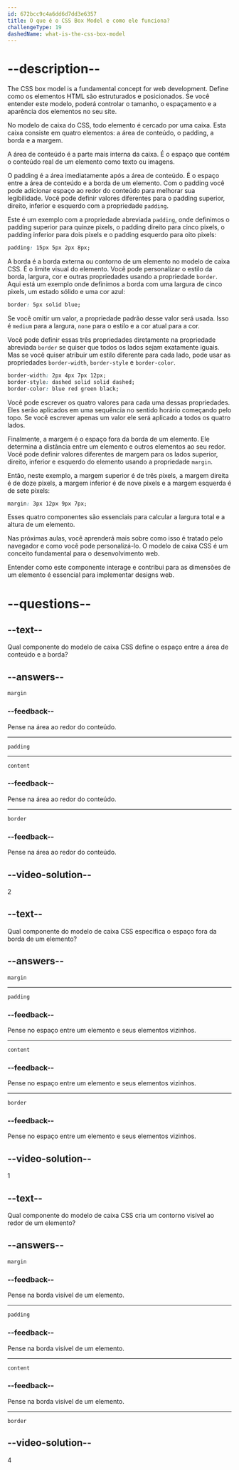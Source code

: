 ```yaml
---
id: 672bcc9c4a6dd6d7dd3e6357
title: O que é o CSS Box Model e como ele funciona?
challengeType: 19
dashedName: what-is-the-css-box-model
---
```


# --description--

The CSS box model is a fundamental concept for web development. Define como os elementos HTML são estruturados e posicionados. Se você entender este modelo, poderá controlar o tamanho, o espaçamento e a aparência dos elementos no seu site.

No modelo de caixa do CSS, todo elemento é cercado por uma caixa. Esta caixa consiste em quatro elementos: a área de conteúdo, o padding, a borda e a margem. 

A área de conteúdo é a parte mais interna da caixa. É o espaço que contém o conteúdo real de um elemento como texto ou imagens.

O padding é a área imediatamente após a área de conteúdo. É o espaço entre a área de conteúdo e a borda de um elemento. Com o padding você pode adicionar espaço ao redor do conteúdo para melhorar sua legibilidade. Você pode definir valores diferentes para o padding superior, direito, inferior e esquerdo com a propriedade `padding`.  

Este é um exemplo com a propriedade abreviada `padding`, onde definimos o padding superior para quinze pixels, o padding direito para cinco pixels, o padding inferior para dois pixels e o padding esquerdo para oito pixels:  

```css
padding: 15px 5px 2px 8px;
```

A borda é a borda externa ou contorno de um elemento no modelo de caixa CSS. É o limite visual do elemento. Você pode personalizar o estilo da borda, largura, cor e outras propriedades usando a propriedade `border`. Aqui está um exemplo onde definimos a borda com uma largura de cinco pixels, um estado sólido e uma cor azul: 

```css
border: 5px solid blue;
```

Se você omitir um valor, a propriedade padrão desse valor será usada. Isso é `medium` para a largura, `none` para o estilo e a cor atual para a cor. 

Você pode definir essas três propriedades diretamente na propriedade abreviada `border` se quiser que todos os lados sejam exatamente iguais. Mas se você quiser atribuir um estilo diferente para cada lado, pode usar as propriedades `border-width`, `border-style` e `border-color`. 

```css
border-width: 2px 4px 7px 12px;
border-style: dashed solid solid dashed;
border-color: blue red green black;
```

Você pode escrever os quatro valores para cada uma dessas propriedades. Eles serão aplicados em uma sequência no sentido horário começando pelo topo. Se você escrever apenas um valor ele será aplicado a todos os quatro lados.

Finalmente, a margem é o espaço fora da borda de um elemento. Ele determina a distância entre um elemento e outros elementos ao seu redor. Você pode definir valores diferentes de margem para os lados superior, direito, inferior e esquerdo do elemento usando a propriedade `margin`.  

Então, neste exemplo, a margem superior é de três pixels, a margem direita é de doze pixels, a margem inferior é de nove pixels e a margem esquerda é de sete pixels:  

```css
margin: 3px 12px 9px 7px;
```

Esses quatro componentes são essenciais para calcular a largura total e a altura de um elemento.

Nas próximas aulas, você aprenderá mais sobre como isso é tratado pelo navegador e como você pode personalizá-lo. O modelo de caixa CSS é um conceito fundamental para o desenvolvimento web.  

Entender como este componente interage e contribui para as dimensões de um elemento é essencial para implementar designs web.

# --questions--

## --text--

Qual componente do modelo de caixa CSS define o espaço entre a área de conteúdo e a borda?

## --answers--

`margin`

### --feedback--

Pense na área ao redor do conteúdo.

---

`padding`

---

`content`

### --feedback--

Pense na área ao redor do conteúdo.

---

`border`

### --feedback--

Pense na área ao redor do conteúdo.

## --video-solution--

2

## --text--

Qual componente do modelo de caixa CSS especifica o espaço fora da borda de um elemento?

## --answers--

`margin`

---

`padding`

### --feedback--

Pense no espaço entre um elemento e seus elementos vizinhos.

---

`content`

### --feedback--

Pense no espaço entre um elemento e seus elementos vizinhos.

---

`border`

### --feedback--

Pense no espaço entre um elemento e seus elementos vizinhos.

## --video-solution--

1

## --text--

Qual componente do modelo de caixa CSS cria um contorno visível ao redor de um elemento?

## --answers--

`margin`

### --feedback--

Pense na borda visível de um elemento.

---

`padding`

### --feedback--

Pense na borda visível de um elemento.

---

`content`

### --feedback--

Pense na borda visível de um elemento.

---

`border`
 
## --video-solution--

4
